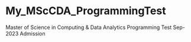 # My_MScCDA_ProgrammingTest
Master of Science in Computing &amp; Data Analytics Programming Test Sep-2023 Admission 
